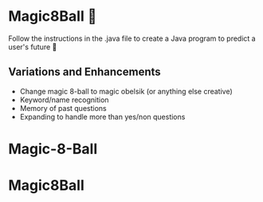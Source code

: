 # Magic8Ball 🔮

Follow the instructions in the .java file to create a Java program to predict a user's future 🔮

## Variations and Enhancements

* Change magic 8-ball to magic obelsik (or anything else creative)
* Keyword/name recognition
* Memory of past questions
* Expanding to handle more than yes/non questions
# Magic-8-Ball
# Magic8Ball

